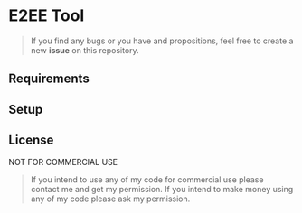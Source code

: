 # E2EE Tool

> If you find any bugs or you have and propositions, feel free to create a new **issue** on this repository. 

## Requirements

## Setup

## License
NOT FOR COMMERCIAL USE 

> If you intend to use any of my code for commercial use please contact me and get my permission. If you intend to make money using any of my code please ask my permission.